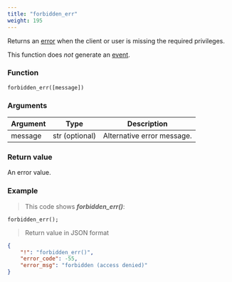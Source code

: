 ```yaml
---
title: "forbidden_err"
weight: 195
---
```


Returns an [error](../../data-types/error) when the client or user is missing the required privileges.

This function does *not* generate an [event](../../overview/events).

### Function
`forbidden_err([message])`

### Arguments
Argument | Type | Description
-------- | ---- | -----------
message | str (optional) | Alternative error message.

### Return value
An error value.

### Example

> This code shows ***forbidden_err()***:

```thingsdb,json_response
forbidden_err();
```

> Return value in JSON format

```json
{
    "!": "forbidden_err()",
    "error_code": -55,
    "error_msg": "forbidden (access denied)"
}
```
